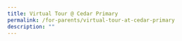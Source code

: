 ```yaml
---
title: Virtual Tour @ Cedar Primary
permalink: /for-parents/virtual-tour-at-cedar-primary
description: ""
---
```


